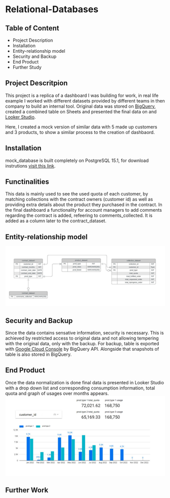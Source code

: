# Relational-Databases


## Table of Content

- Project Description
- Installation
- Entity-relationship model
- Security and Backup
- End Product
- Further Study




## Project Descritpion 

This project is a replica of a dashboard I was building for work, in real life example I worked with different datasets provided by different teams in then company to build an internal tool. Original data was stored on [BigQuery](https://cloud.google.com/bigquery), created a combined table on Sheets and presented the final data on and [Looker Studio](https://datastudio.google.com/).

Here, I created a mock version of similar data with 5 made up customers and 3 products, to show a similar process to the creation of dashbaord. 

## Installation

mock_database is built completely on PostgreSQL 15.1, for download instrutions [visit this link](https://www.enterprisedb.com/downloads/postgres-postgresql-downloads).

## Functinalities

This data is mainly used to see the used quota of each customer, by matching collections with the contract owners (customer id) as well as providing extra details about the product they purchased in the contract. 
In the final dashboard a functionality for account managers to add comments regarding the contract is added, refeering to comments_collected. It is added as a column later to the contract_dataset.  

## Entity-relationship model 
![alt text](https://github.com/candaatalay/Relational-Databases/blob/main/Database%20ER%20diagram.jpeg)

## Security and Backup

Since the data contains sensative information, security is necessary. This is achieved by restricted access to original data and not allowing tempering with the original data, only with the backup. 
For backup, table is exported with [Google Cloud Console](https://cloud.google.com/cloud-console) by BigQuery API. Alongside that snapshots of table is also stored in BigQuery.

## End Product
Once the data normalization is done final data is presented in Looker Studio with a drop down list and corresponding consumption information, total quota and graph of usages over months appears.
![alt text](https://github.com/candaatalay/Relational-Databases/blob/main/end_product.PNG)


## Further Work
